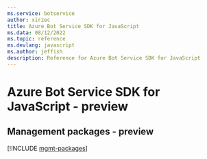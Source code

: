 ```yaml
---
ms.service: botservice
author: xirzec
title: Azure Bot Service SDK for JavaScript
ms.data: 08/12/2022
ms.topic: reference
ms.devlang: javascript
ms.author: jeffish
description: Reference for Azure Bot Service SDK for JavaScript
---
```

# Azure Bot Service SDK for JavaScript - preview

## Management packages - preview
[!INCLUDE [mgmt-packages](bot-service-mgmt-index.md)]